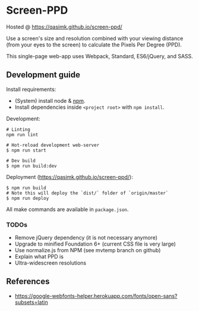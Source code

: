 # Screen-PPD

Hosted @ <https://qasimk.github.io/screen-ppd/>

Use a screen's size and resolution combined with your viewing distance (from your eyes to the screen) to calculate the Pixels Per Degree (PPD).

This single-page web-app uses Webpack, Standard, ES6/jQuery, and SASS.


## Development guide

Install requirements:

- (System) install node & [npm](https://www.npmjs.com/).
- Install dependencies inside `<project root>` with `npm install`.

Development:

    # Linting
    npm run lint

    # Hot-reload development web-server
    $ npm run start

    # Dev build
    $ npm run build:dev

Deployment (<https://qasimk.github.io/screen-ppd/>):

    $ npm run build
    # Note this will deploy the `dist/` folder of `origin/master`
    $ npm run deploy

All make commands are available in `package.json`.


### TODOs

* Remove jQuery dependency (it is not necessary anymore)
* Upgrade to minified Foundation 6+ (current CSS file is very large)
* Use normalize.js from NPM (see mvtemp branch on github)
* Explain what PPD is
* Ultra-widescreen resolutions


## References

- <https://google-webfonts-helper.herokuapp.com/fonts/open-sans?subsets=latin>
